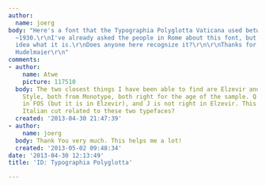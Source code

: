 ```yaml
---
author:
  name: joerg
body: "Here's a font that the Typographia Polyglotta Vaticana used between ~1905 and
  ~1930.\r\nI've already asked the people in Rome about this font, but they have no
  idea what it is.\r\nDoes anyone here recognize it?\r\n\r\nThanks for Your help\r\nJoerg
  Hudelmaier\r\n"
comments:
- author:
    name: Atwe
    picture: 117510
  body: The two closest things I have been able to find are Elzevir and French Old
    Style, both from Monotype, both right for the age of the sample. Q is not right
    in FOS (but it is in Elzevir), and J is not right in Elzevir. This could be an
    Italian cut related to these two typefaces?
  created: '2013-04-30 21:47:39'
- author:
    name: joerg
  body: Thank You very much. This helps me a lot!
  created: '2013-05-02 09:48:34'
date: '2013-04-30 12:13:49'
title: 'ID: Typographia Polyglotta'

---
```

